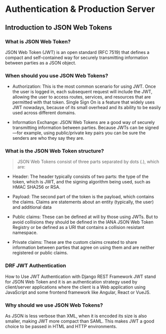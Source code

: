 # Authentication & Production Server

## Introduction to JSON Web Tokens

### What is JSON Web Token?
JSON Web Token (JWT) is an open standard (RFC 7519) that defines a compact and self-contained way for securely transmitting information between parties as a JSON object.

### When should you use JSON Web Tokens?

* Authorization: This is the most common scenario for using JWT. Once the user is logged in, each subsequent request will include the JWT, allowing the user to access routes, services, and resources that are permitted with that token. Single Sign On is a feature that widely uses JWT nowadays, because of its small overhead and its ability to be easily used across different domains.

* Information Exchange: JSON Web Tokens are a good way of securely transmitting information between parties. Because JWTs can be signed—for example, using public/private key pairs you can be sure the senders are who they say they are.

### What is the JSON Web Token structure?

> JSON Web Tokens consist of three parts separated by dots (.), which are:

* Header: The header typically consists of two parts: the type of the token, 
which is JWT, and the signing algorithm being used, such as HMAC SHA256 or RSA.

* Payload: The second part of the token is the payload, which contains the claims. 
Claims are statements about an entity (typically, the user) and additional data

* Public claims: These can be defined at will by those using JWTs.
 But to avoid collisions they should be defined in the IANA JSON Web Token Registry or be defined as a URI that contains a collision resistant namespace.

* Private claims: These are the custom claims created to share information between parties 
that agree on using them and are neither registered or public claims.



### DRF JWT Authentication

How to Use JWT Authentication with Django REST Framework JWT stand for JSON Web Token and it is an authentication strategy used by client/server applications where the client is a Web application using JavaScript and some frontend framework like Angular, React or VueJS.

### Why should we use JSON Web Tokens?

As JSON is less verbose than XML, when it is encoded its size is also smaller, making JWT more compact than SAML. This makes JWT a good choice to be passed in HTML and HTTP environments.